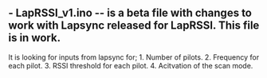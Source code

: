 ## - LapRSSI_v1.ino -- is a beta file with changes to work with Lapsync released for LapRSSI. This file is in work.
  It is looking for inputs from lapsync for;
    1. Number of pilots.
    2. Frequency for each pilot.
    3. RSSI threshold for each pilot.
    4. Acitvation of the scan mode.
